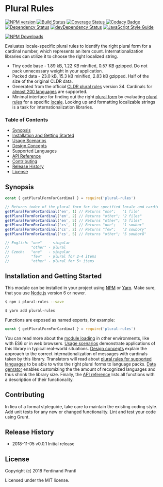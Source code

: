 # Plural Rules
[![NPM version](https://badge.fury.io/js/plural-rules.png)](http://badge.fury.io/js/plural-rules)
[![Build Status](https://travis-ci.org/prantlf/plural-rules.png)](https://travis-ci.org/prantlf/plural-rules)
[![Coverage Status](https://coveralls.io/repos/github/prantlf/plural-rules/badge.svg?branch=master)](https://coveralls.io/github/prantlf/plural-rules?branch=master)
[![Codacy Badge](https://api.codacy.com/project/badge/Grade/9f1034029c0747a980cd49f64f16338b)](https://www.codacy.com/app/prantlf/plural-rules?utm_source=github.com&amp;utm_medium=referral&amp;utm_content=prantlf/plural-rules&amp;utm_campaign=Badge_Grade)
[![Dependency Status](https://david-dm.org/prantlf/plural-rules.svg)](https://david-dm.org/prantlf/plural-rules)
[![devDependency Status](https://david-dm.org/prantlf/plural-rules/dev-status.svg)](https://david-dm.org/prantlf/plural-rules#info=devDependencies)
[![JavaScript Style Guide](https://img.shields.io/badge/code_style-standard-brightgreen.svg)](https://standardjs.com)

[![NPM Downloads](https://nodei.co/npm/plural-rules.png?downloads=true&stars=true)](https://www.npmjs.com/package/plural-rules)

Evaluates locale-specific plural rules to identify the right plural form for a cardinal number, which represents an item count. Internationalization libraries can utilize it to choose the right localized string.

* Tiny code base - 1.89 kB, 1.22 KB minified, 0.57 KB gzipped. Do not pack unnecessary weight in your application.
* Packed data - 23.0 kB, 15.3 kB minified, 2.83 kB gzipped. Half of the size of the original CLDR data.
* Generated from the official [CLDR plural rules] version 34. Cardinals for [almost 200 languages](./docs/languages.md#supported-languages) are supported.
* Minimal interface for finding out the right [plural form](./docs/design.md#plural-forms) by evaluating [plural rules](./docs/design.md#plural-rules) for a specific [locale](./docs/design.md#locales). Looking up and formatting localizable strings is a task for internationalization libraries.

### Table of Contents

- [Synopsis](#synopsis)
- [Installation and Getting Started](#installation-and-getting-started)
- [Usage Scenarios](./docs/usage.md#usage-scenarios)
- [Design Concepts](./docs/design.md#design-concepts)
- [Supported Languages](./docs/languages.md#supported-languages)
- [API Reference](./docs/API.md#api-reference)
- [Contributing](#contributing)
- [Release History](#release-history)
- [License](#license)

## Synopsis

```js
const { getPluralFormForCardinal } = require('plural-rules')

// Returns index of the plural form for the specified locale and cardinal.
getPluralFormForCardinal('en', 1) // Returns "one";   "1 file"
getPluralFormForCardinal('en', 2) // Returns "other"; "2 files"
getPluralFormForCardinal('en', 5) // Returns "other"; "5 files"
getPluralFormForCardinal('cs', 1) // Returns "one";   "1 soubor"
getPluralFormForCardinal('cs', 2) // Returns "few";   "2 soubory"
getPluralFormForCardinal('cs', 5) // Returns "other"; "5 souborů"

// English: "one"   - singular
//          "other" - plural
// Czech:   "one"   - singular
//          "few"   - plural for 2-4 items
//          "other" - plural for 5+ items
```

## Installation and Getting Started

This module can be installed in your project using [NPM] or [Yarn]. Make sure, that you use [Node.js] version 6 or newer.

```sh
$ npm i plural-rules --save
```

```sh
$ yarn add plural-rules
```

Functions are exposed as named exports, for example:

```js
const { getPluralFormForCardinal } = require('plural-rules')
```

You can read more about the [module loading](./docs/API.md#loading) in other environments, like with ES6 or in web browsers. [Usage scenarios](./docs/usage.md#usage-scenarios) demonstrate applications of this library in typical real-world situations. [Design concepts](./docs/design.md#design-concepts) explain the approach to the correct internationalization of messages with cardinals taken by this library. Translators will read about [plural rules for supported languages](./docs/languages.md#supported-languages) to be able to write the right plural forms to language packs. [Data genrator](#./API.md#data-generator) enables customizing the the amount of recognized languages and thus shrink the library size. Finally, the [API reference](./docs/API.md#api-reference) lists all functions with a description of their functionality.

## Contributing

In lieu of a formal styleguide, take care to maintain the existing coding style.  Add unit tests for any new or changed functionality. Lint and test your code using Grunt.

## Release History

* 2018-11-05   v0.0.1   Initial release

## License

Copyright (c) 2018 Ferdinand Prantl

Licensed under the MIT license.

[Node.js]: http://nodejs.org/
[NPM]: https://www.npmjs.com/
[Yarn]: https://yarnpkg.com/
[CLDR plural rules]: http://cldr.unicode.org/index/cldr-spec/plural-rules
